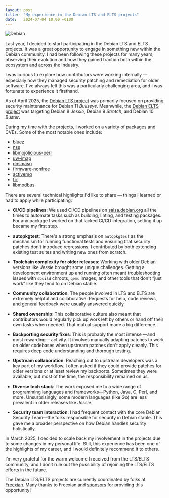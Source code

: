 ```yaml
---
layout: post
title:  "My experience in the Debian LTS and ELTS projects"
date:   2024-07-04 10:00 +0100
---
```


![Debian][debian-logo]

Last year, I decided to start participating in the Debian LTS and ELTS projects. It was a great opportunity to engage in
something new within the Debian community. I had been following these projects for many years, observing their evolution
and how they gained traction both within the ecosystem and across the industry.

I was curious to explore how contributors were working internally — especially how they managed security patching and
remediation for older software. I've always felt this was a particularly challenging area, and I was fortunate to
experience it firsthand.

<!--more-->

As of April 2025, the [Debian LTS project](https://wiki.debian.org/LTS) was primarily focused on providing security
maintenance for Debian 11 *Bullseye*. Meanwhile, the [Debian ELTS project](https://wiki.debian.org/LTS/Extended) was
targeting Debian 8 *Jessie*, Debian 9 *Stretch*, and Debian 10 *Buster*.

During my time with the projects, I worked on a variety of packages and CVEs. Some of the most notable ones include:

- [bluez](https://security-tracker.debian.org/tracker/source-package/bluez)
- [nss](https://security-tracker.debian.org/tracker/source-package/nss)
- [libmojolicious-perl](https://security-tracker.debian.org/tracker/source-package/libmojolicious-perl)
- [uw-imap](https://security-tracker.debian.org/tracker/source-package/uw-imap)
- [dnsmasq](https://security-tracker.debian.org/tracker/source-package/dnsmasq)
- [firmware-nonfree](https://security-tracker.debian.org/tracker/source-package/firmware-nonfree)
- [activemq](https://security-tracker.debian.org/tracker/source-package/activemq)
- [frr](https://security-tracker.debian.org/tracker/source-package/frr)
- [libmodbus](https://security-tracker.debian.org/tracker/source-package/libmodbus)

There are several technical highlights I'd like to share — things I learned or had to apply while participating:

- **CI/CD pipelines**: We used CI/CD pipelines on [salsa.debian.org](https://salsa.debian.org) all the times to automate
  tasks such as building, linting, and testing packages. For any package I worked on that lacked CI/CD integration,
  setting it up became my first step.

- **autopkgtest**: There's a strong emphasis on `autopkgtest` as the mechanism for running functional tests and ensuring
  that security patches don’t introduce regressions. I contributed by both extending existing test suites and writing
  new ones from scratch.

- **Toolchain complexity for older releases**: Working with older Debian versions like *Jessie* brought some unique
  challenges. Getting a development environment up and running often meant troubleshooting issues with `sbuild` chroots,
  `qemu` images, and other tools that don't “just work” like they tend to on Debian stable.

- **Community collaboration**: The people involved in LTS and ELTS are extremely helpful and collaborative. Requests for
  help, code reviews, and general feedback were usually answered quickly.

- **Shared ownership**: This collaborative culture also meant that contributors would regularly pick up work left by
  others or hand off their own tasks when needed. That mutual support made a big difference.

- **Backporting security fixes**: This is probably the most intense —and most rewarding— activity. It involves manually
  adapting patches to work on older codebases when upstream patches don't apply cleanly. This requires deep code
  understanding and thorough testing.

- **Upstream collaboration**: Reaching out to upstream developers was a key part of my workflow. I often asked if they
  could provide patches for older versions or at least review my backports. Sometimes they were available, but most of
  the time, the responsibility remained on us.

- **Diverse tech stack**: The work exposed me to a wide range of programming languages and frameworks—Python, Java, C,
  Perl, and more. Unsurprisingly, some modern languages (like Go) are less prevalent in older releases like *Jessie*.

- **Security team interaction**: I had frequent contact with the core Debian Security Team—the folks responsible for
  security in Debian stable. This gave me a broader perspective on how Debian handles security holistically.

In March 2025, I decided to scale back my involvement in the projects due to some changes in my personal
life. Still, this experience has been one of the highlights of my career, and I would definitely recommend it to others.

I’m very grateful for the warm welcome I received from the LTS/ELTS community, and I don’t rule out the possibility of
rejoining the LTS/ELTS efforts in the future.

The Debian LTS/ELTS projects are currently coordinated by folks at [Freexian](https://www.freexian.com/).
Many thanks to Freexian and [sponsors](https://www.freexian.com/lts/debian/#sponsors) for providing this opportunity!

[debian-logo]:	{{site.url}}/assets/debian-logo.jpg
